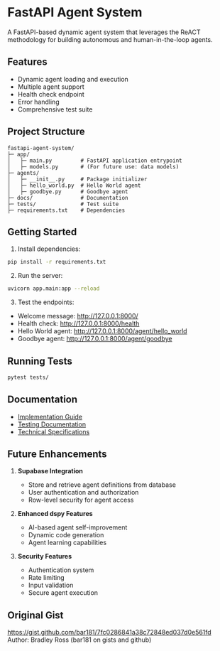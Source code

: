 # FastAPI Agent System

A FastAPI-based dynamic agent system that leverages the ReACT methodology for building autonomous and human-in-the-loop agents.

## Features
- Dynamic agent loading and execution
- Multiple agent support
- Health check endpoint
- Error handling
- Comprehensive test suite

## Project Structure
```
fastapi-agent-system/
├─ app/
│   ├─ main.py         # FastAPI application entrypoint
│   ├─ models.py       # (For future use: data models)
├─ agents/
│   ├─ __init__.py     # Package initializer
│   ├─ hello_world.py  # Hello World agent
│   ├─ goodbye.py      # Goodbye agent
├─ docs/               # Documentation
├─ tests/              # Test suite
├─ requirements.txt    # Dependencies
```

## Getting Started

1. Install dependencies:
```bash
pip install -r requirements.txt
```

2. Run the server:
```bash
uvicorn app.main:app --reload
```

3. Test the endpoints:
- Welcome message: http://127.0.0.1:8000/
- Health check: http://127.0.0.1:8000/health
- Hello World agent: http://127.0.0.1:8000/agent/hello_world
- Goodbye agent: http://127.0.0.1:8000/agent/goodbye

## Running Tests
```bash
pytest tests/
```

## Documentation
- [Implementation Guide](docs/Implementation_Guide.md)
- [Testing Documentation](docs/Testing_and_Validation.md)
- [Technical Specifications](docs/Technical_Specifications.md)

## Future Enhancements
1. **Supabase Integration**
   - Store and retrieve agent definitions from database
   - User authentication and authorization
   - Row-level security for agent access

2. **Enhanced dspy Features**
   - AI-based agent self-improvement
   - Dynamic code generation
   - Agent learning capabilities

3. **Security Features**
   - Authentication system
   - Rate limiting
   - Input validation
   - Secure agent execution

## Original Gist
https://gist.github.com/bar181/7fc0286841a38c72848ed037d0e561fd
Author: Bradley Ross (bar181 on gists and github)
